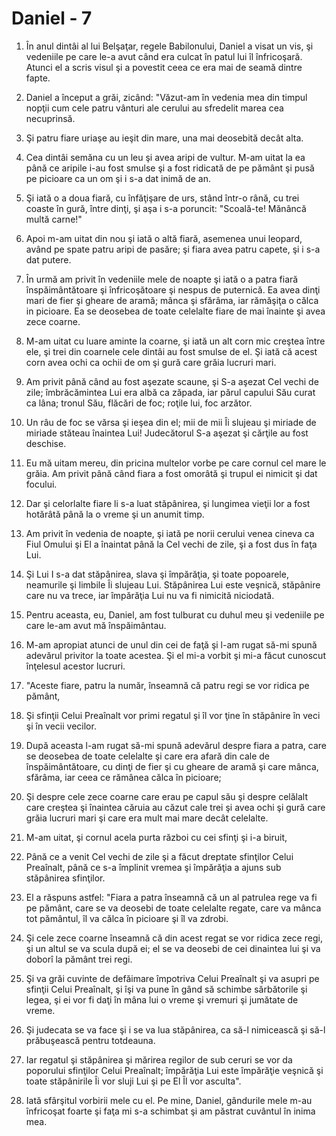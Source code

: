 # Daniel - 7

1. În anul dintâi al lui Belşaţar, regele Babilonului, Daniel a visat un vis, şi vedeniile pe care le-a avut când era culcat în patul lui îl înfricoşară. Atunci el a scris visul şi a povestit ceea ce era mai de seamă dintre fapte. 

2. Daniel a început a grăi, zicând: "Văzut-am în vedenia mea din timpul nopţii cum cele patru vânturi ale cerului au sfredelit marea cea necuprinsă. 

3. Şi patru fiare uriaşe au ieşit din mare, una mai deosebită decât alta. 

4. Cea dintâi semăna cu un leu şi avea aripi de vultur. M-am uitat la ea până ce aripile i-au fost smulse şi a fost ridicată de pe pământ şi pusă pe picioare ca un om şi i s-a dat inimă de an. 

5. Şi iată o a doua fiară, cu înfăţişare de urs, stând într-o rână, cu trei coaste în gură, între dinţi, şi aşa i s-a poruncit: "Scoală-te! Mănâncă multă carne!" 

6. Apoi m-am uitat din nou şi iată o altă fiară, asemenea unui leopard, având pe spate patru aripi de pasăre; şi fiara avea patru capete, şi i s-a dat putere. 

7. În urmă am privit în vedeniile mele de noapte şi iată o a patra fiară înspăimântătoare şi înfricoşătoare şi nespus de puternică. Ea avea dinţi mari de fier şi gheare de aramă; mânca şi sfărâma, iar rămăşiţa o călca in picioare. Ea se deosebea de toate celelalte fiare de mai înainte şi avea zece coarne. 

8. M-am uitat cu luare aminte la coarne, şi iată un alt corn mic creştea între ele, şi trei din coarnele cele dintâi au fost smulse de el. Şi iată că acest corn avea ochi ca ochii de om şi gură care grăia lucruri mari. 

9. Am privit până când au fost aşezate scaune, şi S-a aşezat Cel vechi de zile; îmbrăcămintea Lui era albă ca zăpada, iar părul capului Său curat ca lâna; tronul Său, flăcări de foc; roţile lui, foc arzător. 

10. Un râu de foc se vărsa şi ieşea din el; mii de mii Îi slujeau şi miriade de miriade stăteau înaintea Lui! Judecătorul S-a aşezat şi cărţile au fost deschise. 

11. Eu mă uitam mereu, din pricina multelor vorbe pe care cornul cel mare le grăia. Am privit până când fiara a fost omorâtă şi trupul ei nimicit şi dat focului. 

12. Dar şi celorlalte fiare li s-a luat stăpânirea, şi lungimea vieţii lor a fost hotărâtă până la o vreme şi un anumit timp. 

13. Am privit în vedenia de noapte, şi iată pe norii cerului venea cineva ca Fiul Omului şi El a înaintat până la Cel vechi de zile, şi a fost dus în faţa Lui. 

14. Şi Lui I s-a dat stăpânirea, slava şi împărăţia, şi toate popoarele, neamurile şi limbile Îi slujeau Lui. Stăpânirea Lui este veşnică, stăpânire care nu va trece, iar împărăţia Lui nu va fi nimicită niciodată. 

15. Pentru aceasta, eu, Daniel, am fost tulburat cu duhul meu şi vedeniile pe care le-am avut mă înspăimântau. 

16. M-am apropiat atunci de unul din cei de faţă şi l-am rugat să-mi spună adevărul privitor la toate acestea. Şi el mi-a vorbit şi mi-a făcut cunoscut înţelesul acestor lucruri. 

17. "Aceste fiare, patru la număr, înseamnă că patru regi se vor ridica pe pământ, 

18. Şi sfinţii Celui Preaînalt vor primi regatul şi îl vor ţine în stăpânire în veci şi în vecii vecilor. 

19. După aceasta l-am rugat să-mi spună adevărul despre fiara a patra, care se deosebea de toate celelalte şi care era afară din cale de înspăimântătoare, cu dinţi de fier şi cu gheare de aramă şi care mânca, sfărâma, iar ceea ce rămânea călca în picioare; 

20. Şi despre cele zece coarne care erau pe capul său şi despre celălalt care creştea şi înaintea căruia au căzut cale trei şi avea ochi şi gură care grăia lucruri mari şi care era mult mai mare decât celelalte. 

21. M-am uitat, şi cornul acela purta război cu cei sfinţi şi i-a biruit, 

22. Până ce a venit Cel vechi de zile şi a făcut dreptate sfinţilor Celui Preaînalt, până ce s-a împlinit vremea şi împărăţia a ajuns sub stăpânirea sfinţilor. 

23. El a răspuns astfel: "Fiara a patra înseamnă că un al patrulea rege va fi pe pământ, care se va deosebi de toate celelalte regate, care va mânca tot pământul, îl va călca în picioare şi îl va zdrobi. 

24. Şi cele zece coarne înseamnă că din acest regat se vor ridica zece regi, şi un altul se va scula după ei; el se va deosebi de cei dinaintea lui şi va doborî la pământ trei regi. 

25. Şi va grăi cuvinte de defăimare împotriva Celui Preaînalt şi va asupri pe sfinţii Celui Preaînalt, şi îşi va pune în gând să schimbe sărbătorile şi legea, şi ei vor fi daţi în mâna lui o vreme şi vremuri şi jumătate de vreme. 

26. Şi judecata se va face şi i se va lua stăpânirea, ca să-l nimicească şi să-l prăbuşească pentru totdeauna. 

27. Iar regatul şi stăpânirea şi mărirea regilor de sub ceruri se vor da poporului sfinţilor Celui Preaînalt; împărăţia Lui este împărăţie veşnică şi toate stăpânirile Îi vor sluji Lui şi pe El Îl vor asculta". 

28. Iată sfârşitul vorbirii mele cu el. Pe mine, Daniel, gândurile mele m-au înfricoşat foarte şi faţa mi s-a schimbat şi am păstrat cuvântul în inima mea. 

